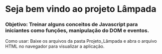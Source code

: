 # Seja bem vindo ao projeto Lâmpada

### Objetivo: Treinar alguns conceitos de Javascript para iniciantes como funções, manipulação do DOM e eventos.

Como usar: Baixe os arquivos da pasta Projeto_Lâmpada e abra o arquivo HTML no navegador para visualizar a aplicação.

